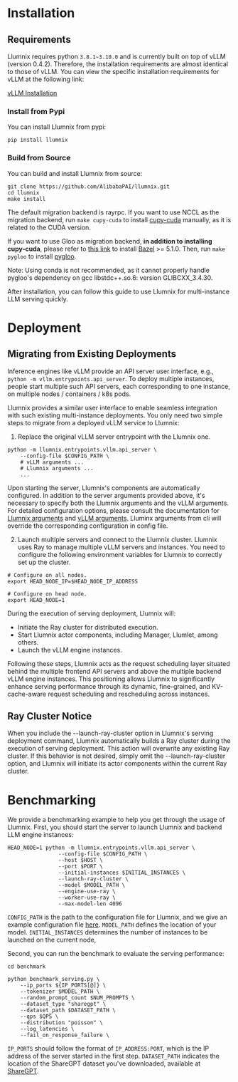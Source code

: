 # Installation

## Requirements

Llumnix requires python `3.8.1~3.10.0` and is currently built on top of vLLM (version 0.4.2). Therefore, the installation requirements are almost identical to those of vLLM. You can view the specific installation requirements for vLLM at the following link:

[vLLM Installation](https://docs.vllm.ai/en/v0.4.2/getting_started/installation.html)

### Install from Pypi

You can install Llumnix from pypi:
```
pip install llumnix
```

### Build from Source

You can build and install Llumnix from source:
```
git clone https://github.com/AlibabaPAI/llumnix.git
cd llumnix
make install
```

The default migration backend is rayrpc. If you want to use NCCL as the migration backend, run `make cupy-cuda` to install [cupy-cuda](https://pypi.org/search/?q=cupy-cuda) manually, as it is related to the CUDA version.

If you want to use Gloo as migration backend, **in addition to installing cupy-cuda**, please refer to [this link](https://github.com/ZeldaHuang/pygloo/blob/main/.github/workflows/ubuntu_basic.yml#L24C1-L26C1) to install [Bazel](https://github.com/bazelbuild/bazel) >= 5.1.0. Then, run `make pygloo` to install [pygloo](https://github.com/ZeldaHuang/pygloo).

Note: Using conda is not recommended, as it cannot properly handle pygloo's dependency on gcc libstdc++.so.6: version GLIBCXX_3.4.30.

After installation, you can follow this guide to use Llumnix for multi-instance LLM serving quickly.

# Deployment

## Migrating from Existing Deployments

Inference engines like vLLM provide an API server user interface, e.g., `python -m vllm.entrypoints.api_server`. To deploy multiple instances, people start multiple such API servers, each corresponding to one instance, on multiple nodes / containers / k8s pods.

Llumnix provides a similar user interface to enable seamless integration with such existing multi-instance deployments.
You only need two simple steps to migrate from a deployed vLLM service to Llumnix:

1. Replace the original vLLM server entrypoint with the Llumnix one.
```
python -m llumnix.entrypoints.vllm.api_server \
    --config-file $CONFIG_PATH \
    # vLLM arguments ...
    # Llumnix arguments ...
    ...
```

Upon starting the server, Llumnix's components are automatically configured.
In addition to the server arguments provided above, it's necessary to specify both the Llumnix arguments and the vLLM arguments. For detailed configuration options, please consult the documentation for [Llumnix arguments](./Arguments.md) and [vLLM arguments](https://docs.vllm.ai/en/v0.4.2/models/engine_args.html). Lluminx arguments from cli will override the corresponding configuration in config file.

2. Launch multiple servers and connect to the Llumnix cluster. Llumnix uses Ray to manage multiple vLLM servers and instances. You need to configure the following environment variables for Llumnix to correctly set up the cluster.
```
# Configure on all nodes.
export HEAD_NODE_IP=$HEAD_NODE_IP_ADDRESS

# Configure on head node.
export HEAD_NODE=1
```

During the execution of serving deployment, Llumnix will:
- Initiate the Ray cluster for distributed execution.
- Start Llumnix actor components, including Manager, Llumlet, among others.
- Launch the vLLM engine instances.

Following these steps, Llumnix acts as the request scheduling layer situated behind the multiple frontend API servers and above the multiple backend vLLM engine instances. This positioning allows Llumnix to significantly enhance serving performance through its dynamic, fine-grained, and KV-cache-aware request scheduling and rescheduling across instances.

## Ray Cluster Notice
When you include the --launch-ray-cluster option in Llumnix's serving deployment command, Llumnix automatically builds a Ray cluster during the execution of serving deployment. This action will overwrite any existing Ray cluster. If this behavior is not desired, simply omit the --launch-ray-cluster option, and Llumnix will initiate its actor components within the current Ray cluster.


# Benchmarking
We provide a benchmarking example to help you get through the usage of Llumnix.
First, you should start the server to launch Llumnix and backend LLM engine instances:
```
HEAD_NODE=1 python -m llumnix.entrypoints.vllm.api_server \
                --config-file $CONFIG_PATH \
                --host $HOST \
                --port $PORT \
                --initial-instances $INITIAL_INSTANCES \
                --launch-ray-cluster \
                --model $MODEL_PATH \
                --engine-use-ray \
                --worker-use-ray \
                --max-model-len 4096
```
`CONFIG_PATH` is the path to the configuration file for Llumnix, and we give an example configuration file [here](../configs/base.yml). `MODEL_PATH` defines the location of your model. `INITIAL_INSTANCES` determines the number of instances to be launched on the current node, 

Second, you can run the benchmark to evaluate the serving performance:

```
cd benchmark

python benchmark_serving.py \
    --ip_ports ${IP_PORTS[@]} \
    --tokenizer $MODEL_PATH \
    --random_prompt_count $NUM_PROMPTS \
    --dataset_type "sharegpt" \
    --dataset_path $DATASET_PATH \
    --qps $QPS \
    --distribution "poisson" \
    --log_latencies \
    --fail_on_response_failure \
```

`IP_PORTS` should follow the format of `IP_ADDRESS:PORT`, which is the IP address of the server started in the first step. `DATASET_PATH` indicates the location of the ShareGPT dataset you've downloaded, available at [ShareGPT](https://huggingface.co/datasets/shibing624/sharegpt_gpt4).
